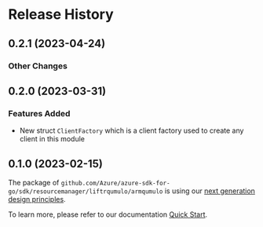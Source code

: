 # Release History

## 0.2.1 (2023-04-24)
### Other Changes


## 0.2.0 (2023-03-31)
### Features Added

- New struct `ClientFactory` which is a client factory used to create any client in this module


## 0.1.0 (2023-02-15)

The package of `github.com/Azure/azure-sdk-for-go/sdk/resourcemanager/liftrqumulo/armqumulo` is using our [next generation design principles](https://azure.github.io/azure-sdk/general_introduction.html).

To learn more, please refer to our documentation [Quick Start](https://aka.ms/azsdk/go/mgmt).
